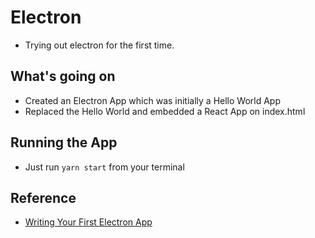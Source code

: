 # Electron
- Trying out electron for the first time.

## What's going on
- Created an Electron App which was initially a Hello World App
- Replaced the Hello World and embedded a React App on index.html

## Running the App
- Just run `yarn start` from your terminal

## Reference
- [Writing Your First Electron App](https://electronjs.org/docs/tutorial/first-app)